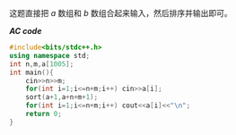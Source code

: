 这题直接把 $a$ 数组和 $b$ 数组合起来输入，然后排序并输出即可。

**_AC code_**

```cpp
#include<bits/stdc++.h>
using namespace std;
int n,m,a[1005];
int main(){
	cin>>n>>m;
	for(int i=1;i<=n+m;i++) cin>>a[i];
	sort(a+1,a+n+m+1);
	for(int i=1;i<=n+m;i++) cout<<a[i]<<"\n";
	return 0;
} 
```
